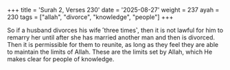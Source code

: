 +++
title = 'Surah 2, Verses 230'
date = '2025-08-27'
weight = 237
ayah = 230
tags = ["allah", "divorce", "knowledge", "people"]
+++

So if a husband divorces his wife ˹three times˺, then it is not lawful for him to remarry her until after she has married another man and then is divorced. Then it is permissible for them to reunite, as long as they feel they are able to maintain the limits of Allah. These are the limits set by Allah, which He makes clear for people of knowledge.